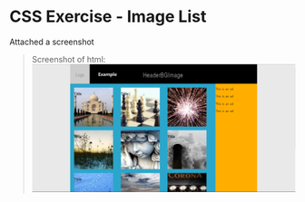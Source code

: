 # CSS Exercise - Image List
Attached a screenshot
  
>Screenshot of html:
![Example layout](img/example.png)
